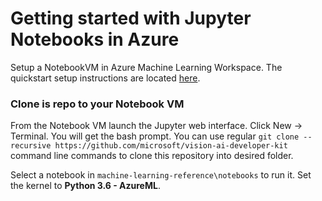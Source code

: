 # Getting started with Jupyter Notebooks in Azure
Setup a NotebookVM in Azure Machine Learning Workspace. The quickstart setup instructions are located [here](https://review.docs.microsoft.com/en-us/azure/machine-learning/service/quickstart-run-cloud-notebook?branch=release-build-amls).

### Clone is repo to your Notebook VM
From the Notebook VM launch the Jupyter web interface. Click New -> Terminal. You will get the bash prompt. 
You can use regular `git clone --recursive https://github.com/microsoft/vision-ai-developer-kit` command line commands to clone this repository into desired folder.

Select a notebook in `machine-learning-reference\notebooks` to run it. Set the kernel to **Python 3.6 - AzureML**.

